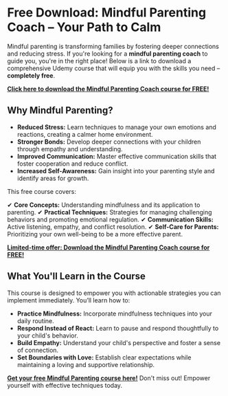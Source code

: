 # Free Download: Mindful Parenting Coach – Your Path to Calm

Mindful parenting is transforming families by fostering deeper connections and reducing stress. If you're looking for a **mindful parenting coach** to guide you, you're in the right place! Below is a link to download a comprehensive Udemy course that will equip you with the skills you need – **completely free**.

[**Click here to download the Mindful Parenting Coach course for FREE!**](https://udemywork.com/mindful-parenting-coach)

## Why Mindful Parenting?

*   **Reduced Stress:** Learn techniques to manage your own emotions and reactions, creating a calmer home environment.
*   **Stronger Bonds:** Develop deeper connections with your children through empathy and understanding.
*   **Improved Communication:** Master effective communication skills that foster cooperation and reduce conflict.
*   **Increased Self-Awareness:** Gain insight into your parenting style and identify areas for growth.

This free course covers:

✔ **Core Concepts:** Understanding mindfulness and its application to parenting.
✔ **Practical Techniques:** Strategies for managing challenging behaviors and promoting emotional regulation.
✔ **Communication Skills:** Active listening, empathy, and conflict resolution.
✔ **Self-Care for Parents:** Prioritizing your own well-being to be a more effective parent.

[**Limited-time offer: Download the Mindful Parenting Coach course for FREE!**](https://udemywork.com/mindful-parenting-coach)

## What You'll Learn in the Course

This course is designed to empower you with actionable strategies you can implement immediately. You’ll learn how to:

*   **Practice Mindfulness:** Incorporate mindfulness techniques into your daily routine.
*   **Respond Instead of React:** Learn to pause and respond thoughtfully to your child's behavior.
*   **Build Empathy:** Understand your child's perspective and foster a sense of connection.
*   **Set Boundaries with Love:** Establish clear expectations while maintaining a loving and supportive relationship.

[**Get your free Mindful Parenting course here!**](https://udemywork.com/mindful-parenting-coach) Don't miss out! Empower yourself with effective techniques today.
